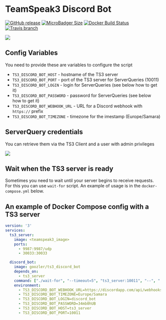 # TeamSpeak3 Discord Bot
[![GitHub release](http://goozler.ru/github/release/goozler/ts3_discord_bot.svg?style=flat-square)](https://github.com/goozler/ts3_discord_bot/releases) [![MicroBadger Size](http://goozler.ru/microbadger/image-size/goozler/ts3_discord_bot.svg?style=flat-square)](https://hub.docker.com/r/goozler/ts3_discord_bot/) [![Docker Build Status](http://goozler.ru/docker/build/goozler/ts3_discord_bot.svg?style=flat-square)](https://hub.docker.com/r/goozler/ts3_discord_bot/builds) [![Travis branch](http://goozler.ru/travis/goozler/ts3_discord_bot/master.svg?style=flat-square)](https://travis-ci.org/goozler/ts3_discord_bot)

![](https://github.com/goozler/ts3_discord_bot/blob/master/screenshots/discord.jpg?raw=1)

Config Variables
------
You need to provide these are variables to configure the script
- ```TS3_DISCORD_BOT_HOST``` - hostname of the TS3 server
- ```TS3_DISCORD_BOT_PORT``` - port of the TS3 server for ServerQueries (10011)
- ```TS3_DISCORD_BOT_LOGIN``` - login for ServerQueries (see below how to get it)
- ```TS3_DISCORD_BOT_PASSWORD``` - password for ServerQueries (see below how to get it)
- ```TS3_DISCORD_BOT_WEBHOOK_URL``` - URL for a Discord webhook with `https://` prefix
- ```TS3_DISCORD_BOT_TIMEZONE``` - timezone for the imestamp (Europe/Samara)

ServerQuery credentials
------
You can retrieve them via the TS3 Client and a user with admin privileges

![](https://github.com/goozler/ts3_discord_bot/blob/master/screenshots/teamspeak_settings.jpg?raw=1)

Wait when the TS3 server is ready
------
Sometimes you need to wait until your server begins to receive requests. For this you can use `wait-for` script. An example of usage is in the `docker-compose.yml` below.

An example of Docker Compose config with a TS3 server
------
```yaml
version: '3'
services:
  ts3_server:
    image: <teamspeak3_image>
    ports:
      - 9987:9987/udp
      - 30033:30033

  discord_bot:
    image: goozler/ts3_discord_bot
    depends_on:
      - ts3_server
    command: ["./wait-for", "--timeout=5", "ts3_server:10011", "--", "./ts3_discord_bot"]
    environment:
      - TS3_DISCORD_BOT_WEBHOOK_URL=https://discordapp.com/api/webhooks/<webhook_id>
      - TS3_DISCORD_BOT_TIMEZONE=Europe/Samara
      - TS3_DISCORD_BOT_LOGIN=discord_bot
      - TS3_DISCORD_BOT_PASSWORD=34mb0hUB
      - TS3_DISCORD_BOT_HOST=ts3_server
      - TS3_DISCORD_BOT_PORT=10011
```
